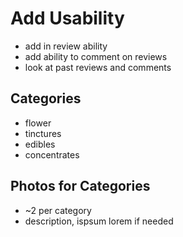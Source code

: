 # Add Usability   
* add in review ability  
* add ability to comment on reviews  
* look at past reviews and comments
    
## Categories  
* flower
* tinctures
* edibles
* concentrates

## Photos for Categories
* ~2 per category  
* description, ispsum lorem if needed  
  
